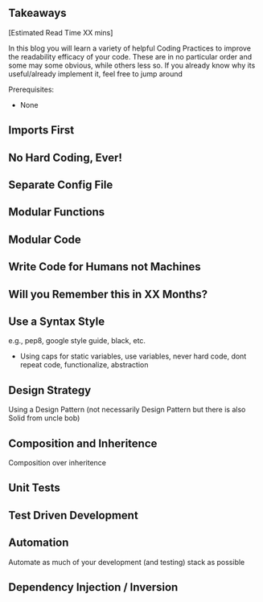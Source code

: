 ## Takeaways

[Estimated Read Time XX mins]

In this blog you will learn a variety of helpful Coding Practices to improve the readability efficacy of your code. These are in no particular order and some may some obvious, while others less so. If you already know why its useful/already implement it, feel free to jump around 

Prerequisites:
- None

## Imports First

## No Hard Coding, Ever!

## Separate Config File

## Modular Functions

## Modular Code

## Write Code for Humans not Machines

## Will you Remember this in XX Months?

## Use a Syntax Style

e.g., pep8, google style guide, black, etc. 

- Using caps for static variables, use variables, never hard code, dont repeat code, functionalize, abstraction

## Design Strategy

Using a Design Pattern (not necessarily Design Pattern but there is also Solid from uncle bob)

## Composition and Inheritence

Composition over inheritence


## Unit Tests


## Test Driven Development


## Automation

Automate as much of your development (and testing) stack as possible

## Dependency Injection / Inversion
